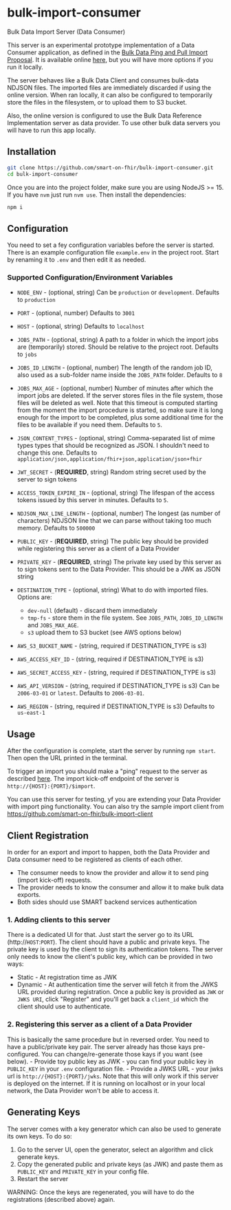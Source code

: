 # bulk-import-consumer
Bulk Data Import Server (Data Consumer)

This server is an experimental prototype implementation of a Data Consumer
application, as defined in the [Bulk Data Ping and Pull Import Proposal](https://github.com/smart-on-fhir/bulk-import/blob/master/import-pnp.md). It is available
online [here](https://bulk-import-consumer.herokuapp.com/), but you will have more options if you run it locally.

The server behaves like a Bulk Data Client and consumes bulk-data NDJSON files.
The imported files are immediately discarded if using the online version. When
ran locally, it can also be configured to temporarily store the files in the 
filesystem, or to upload them to S3 bucket.

Also, the online version is configured to use the Bulk Data Reference 
Implementation server as data provider. To use other bulk data servers you will
have to run this app locally. 

## Installation
```sh
git clone https://github.com/smart-on-fhir/bulk-import-consumer.git
cd bulk-import-consumer
```

Once you are into the project folder, make sure you are using NodeJS >= 15. If
you have `nvm` just run `nvm use`. Then install the dependencies:
```sh
npm i
```
## Configuration
You need to set a fey configuration variables before the server is started.
There is an example configuration file `example.env` in the project root. Start
by renaming it to `.env` and then edit it as needed.

### Supported Configuration/Environment Variables
- `NODE_ENV` - (optional, string) Can be `production` or `development`. Defaults to `production`
- `PORT` - (optional, number) Defaults to `3001`
- `HOST` - (optional, string) Defaults to `localhost`
- `JOBS_PATH` - (optional, string) A path to a folder in which the import jobs are (temporarily) stored. Should be relative to the project root. Defaults to `jobs`
- `JOBS_ID_LENGTH` - (optional, number) The length of the random job ID, also used as a sub-folder name inside the `JOBS_PATH` folder. Defaults to `8`
- `JOBS_MAX_AGE` - (optional, number) Number of minutes after which the import jobs are deleted. If the server stores files in the file system, those files will be deleted as well. Note that this timeout is computed starting from the moment the import procedure is started, so make sure it is long enough for the import to be completed, plus some additional time for the files to be available if you need them. Defaults to `5`.
- `JSON_CONTENT_TYPES` - (optional, string) Comma-separated list of mime types types that should be recognized as JSON. I shouldn't need to change this one. Defaults to `application/json,application/fhir+json,application/json+fhir`
- `JWT_SECRET` - (**REQUIRED**, string) Random string secret used by the server to
sign tokens
- `ACCESS_TOKEN_EXPIRE_IN` - (optional, string) The lifespan of the access tokens
  issued by this server in minutes. Defaults to `5`.
- `NDJSON_MAX_LINE_LENGTH` - (optional, number) The longest (as number of characters) NDJSON line that we can parse without taking too much memory. Defaults to `500000`
- `PUBLIC_KEY` - (**REQUIRED**, string) The public key should be provided while registering this server as a client of a Data Provider
- `PRIVATE_KEY` - (**REQUIRED**, string) The private key used by this server as to sign tokens sent to the Data Provider. This should be a JWK as JSON string
- `DESTINATION_TYPE` - (optional, string) What to do with imported files. Options are:
    - `dev-null` (default) - discard them immediately
    - `tmp-fs` - store them in the file system. See `JOBS_PATH`, `JOBS_ID_LENGTH` and `JOBS_MAX_AGE`.
    - `s3` upload them to S3 bucket (see AWS options below)
    
- `AWS_S3_BUCKET_NAME` - (string, required if DESTINATION_TYPE is s3)
- `AWS_ACCESS_KEY_ID` - (string, required if DESTINATION_TYPE is s3)
- `AWS_SECRET_ACCESS_KEY` - (string, required if DESTINATION_TYPE is s3)
- `AWS_API_VERSION` - (string, required if DESTINATION_TYPE is s3) Can be 
  `2006-03-01` or `latest`. Defaults to `2006-03-01`.
- `AWS_REGION` - (string, required if DESTINATION_TYPE is s3) Defaults to `us-east-1`

## Usage
After the configuration is complete, start the server by running `npm start`.
Then open the URL printed in the terminal.

To trigger an import you should make a "ping" request to the server as described [here](https://github.com/smart-on-fhir/bulk-import/blob/master/import-pnp.md#bulk-data-import-kick-off-request-ping-from-data-provider-to-data-consumer).
The import kick-off endpoint of the server is `http://{HOST}:{PORT}/$import`.

You can use this server for testing, yf you are extending your Data Provider with import ping functionality. You can also try the sample import client from https://github.com/smart-on-fhir/bulk-import-client

## Client Registration
In order for an export and import to happen, both the Data Provider and Data consumer
need to be registered as clients of each other.
- The consumer needs to know the provider and allow it to send ping (import kick-off) requests.
- The provider needs to know the consumer and allow it to make bulk data exports.
- Both sides should use SMART backend services authentication

### 1. Adding clients to this server
There is a dedicated UI for that. Just start the server go to its URL (http://`HOST`:`PORT`).
The client should have a public and private keys. The private key is used by the client to sign
its authentication tokens. The server only needs to know the client's public key, which can be
provided in two ways:
- Static - At registration time as JWK
- Dynamic - At authentication time the server will fetch it from the JWKS URL provided
  during registration.
Once a public key is provided as `JWK` or `JWKS URI`, click "Register" and you'll get back a
`client_id` which the client should use to authenticate.

### 2. Registering this server as a client of a Data Provider
This is basically the same procedure but in reversed order.
You need to have a public/private key pair. The server already has those kays pre-configured.
You can change/re-generate those kays if you want (see below).
    - Provide toy public key as JWK - you can find your public key in `PUBLIC_KEY` in your
      `.env` configuration file.
    - Provide a JWKS URL - your jwks url is `http://{HOST}:{PORT}/jwks`. Note that this will
      only work if this server is deployed on the internet. If it is running on localhost or
      in your local network, the Data Provider won't be able to access it.

## Generating Keys
The server comes with a key generator which can also be used to generate its own keys. To do so:
1. Go to the server UI, open the generator, select an algorithm and click generate keys.
2. Copy the generated public and private keys (as JWK) and paste them as `PUBLIC_KEY` and `PRIVATE_KEY` in your config file.
3. Restart the server

WARNING: Once the keys are regenerated, you will have to do the registrations (described above)
again.
